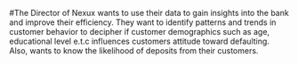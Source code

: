 #The Director of Nexux wants to use their data to gain insights into the bank and improve their
efficiency. They want to identify patterns and trends in customer behavior to decipher if
customer demographics such as age, educational level e.t.c influences customers attitude
toward defaulting. Also, wants to know the likelihood of deposits from their customers. 
